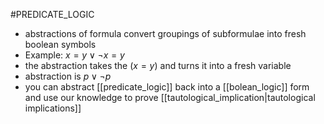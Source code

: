 #PREDICATE_LOGIC 
- abstractions of formula convert groupings of subformulae into fresh boolean symbols
- Example: $x=y \lor \neg x=y$ 
- the abstraction takes the $(x=y)$ and turns it into a fresh variable
- abstraction is $p \lor \neg p$
- you can abstract [[predicate_logic]] back into a [[bolean_logic]] form and use our knowledge to prove [[tautological_implication|tautological implications]]
